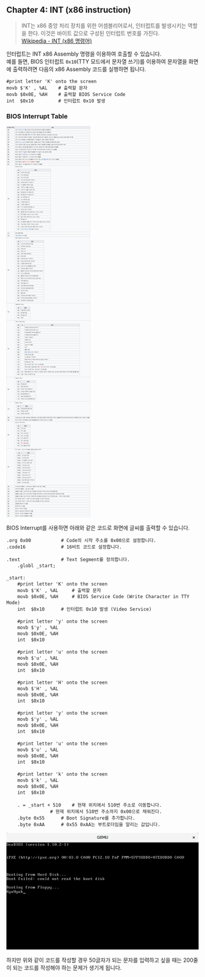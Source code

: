 ## Chapter 4: INT (x86 instruction)

> INT는 x86 중앙 처리 장치를 위한 어셈블리어로서, 인터럽트를 발생시키는 역할을 한다. 이것은 바이트 값으로 구성된 인터럽트 번호를 가진다.  
[Wikipedia - INT (x86 명령어)](https://ko.wikipedia.org/wiki/INT_%28x86_%EB%AA%85%EB%A0%B9%EC%96%B4%29)

인터럽트는 INT x86 Assembly 명령을 이용하여 호출할 수 있습니다.  
예를 들면, BIOS 인터럽트 `0x10`(TTY 모드에서 문자열 쓰기)를 이용하여 문자열을 화면에 출력하려면 다음의 x86 Assembly 코드를 실행하면 됩니다.

```
#print letter 'K' onto the screen
movb $'K' , %AL    # 출력할 문자
movb $0x0E, %AH    # 출력할 BIOS Service Code
int  $0x10         # 인터럽트 0x10 발생
```

### BIOS Interrupt Table

![BIOS Interrupt Table](./bios_interrupt_table.png)

BIOS Interrupt를 사용하면 아래와 같은 코드로 화면에 글씨를 출력할 수 있습니다.

```
.org 0x00			# Code의 시작 주소를 0x00으로 설정합니다.
.code16				# 16비트 코드로 설정합니다.

.text				# Text Segment를 정의합니다.
	.globl _start;

_start:
	#print letter 'K' onto the screen
	movb $'K' , %AL		# 출력할 문자
	movb $0x0E, %AH		# BIOS Service Code (Write Character in TTY Mode)
	int  $0x10		# 인터럽트 0x10 발생 (Video Service)

	#print letter 'y' onto the screen
	movb $'y' , %AL
	movb $0x0E, %AH
	int  $0x10

	#print letter 'u' onto the screen
	movb $'u' , %AL
	movb $0x0E, %AH
	int  $0x10

	#print letter 'H' onto the screen
	movb $'H' , %AL
	movb $0x0E, %AH
	int  $0x10

	#print letter 'y' onto the screen
	movb $'y' , %AL
	movb $0x0E, %AH
	int  $0x10

	#print letter 'u' onto the screen
	movb $'u' , %AL
	movb $0x0E, %AH
	int  $0x10

	#print letter 'k' onto the screen
	movb $'k' , %AL
	movb $0x0E, %AH
	int  $0x10

	. = _start + 510	# 현재 위치에서 510번 주소로 이동합니다.
				# 현재 위치에서 510번 주소까지 0x00으로 채워진다.
	.byte 0x55		# Boot Signature를 추가합니다.
	.byte 0xAA		# 0x55 0xAA는 부트로더임을 알리는 값입니다.
```

![QEMU System x86_64 Emulation](./qemu-system-x86_64_1.png)

하지만 위와 같이 코드를 작성할 경우 50글자가 되는 문자를 입력하고 싶을 때는 200줄이 되는 코드를 작성해야 하는 문제가 생기게 됩니다.
